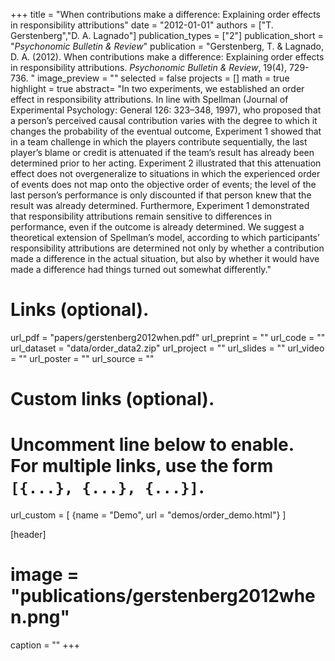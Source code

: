 +++
title = "When contributions make a difference: Explaining order effects in responsibility attributions"
date = "2012-01-01"
authors = ["T. Gerstenberg","D. A. Lagnado"]
publication_types = ["2"]
publication_short = "_Psychonomic Bulletin & Review_"
publication = "Gerstenberg, T. & Lagnado, D. A. (2012). When contributions make a difference: Explaining order effects in responsibility attributions. _Psychonomic Bulletin & Review_, 19(4), 729-736. "
image_preview = ""
selected = false
projects = []
math = true
highlight = true
abstract= "In two experiments, we established an order effect in responsibility attributions. In line with Spellman (Journal of Experimental Psychology: General 126: 323–348, 1997), who proposed that a person’s perceived causal contribution varies with the degree to which it changes the probability of the eventual outcome, Experiment 1 showed that in a team challenge in which the players contribute sequentially, the last player’s blame or credit is attenuated if the team’s result has already been determined prior to her acting. Experiment 2 illustrated that this attenuation effect does not overgeneralize to situations in which the experienced order of events does not map onto the objective order of events; the level of the last person’s performance is only discounted if that person knew that the result was already determined. Furthermore, Experiment 1 demonstrated that responsibility attributions remain sensitive to differences in performance, even if the outcome is already determined. We suggest a theoretical extension of Spellman’s model, according to which participants’ responsibility attributions are determined not only by whether a contribution made a difference in the actual situation, but also by whether it would have made a difference had things turned out somewhat differently."

# Links (optional).
url_pdf = "papers/gerstenberg2012when.pdf"
url_preprint = ""
url_code = ""
url_dataset = "data/order_data2.zip"
url_project = ""
url_slides = ""
url_video = ""
url_poster = ""
url_source = ""

# Custom links (optional).
#   Uncomment line below to enable. For multiple links, use the form `[{...}, {...}, {...}]`.
url_custom = [
{name = "Demo", url = "demos/order_demo.html"}
]

[header]
# image = "publications/gerstenberg2012when.png"
caption = ""
+++
